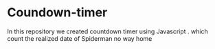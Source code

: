 # Coundown-timer
In this repository we created countdown timer using Javascript . which count the realized date of  Spiderman  no way home

